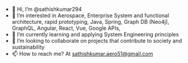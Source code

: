 - 👋 Hi, I’m @sathishkumar294
- 👀 I’m interested in Aerospace, Enterprise System and functional architecture, rapid prototyping, Java, Spring, Graph DB (Neo4j), GraphQL, Angular, React, Vue, Google APIs,
- 🌱 I’m currently learning and applying System Engineering principles
- 💞️ I’m looking to collaborate on projects that contribute to society and sustainability
- 📫 How to reach me? At sathishkumar.aero51@gmail.com

<!---
sathishkumar294/sathishkumar294 is a ✨ special ✨ repository because its `README.md` (this file) appears on your GitHub profile.
You can click the Preview link to take a look at your changes.
--->
